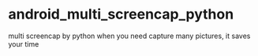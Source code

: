 # android_multi_screencap_python
multi screencap by python when you need capture many pictures, it saves your time

